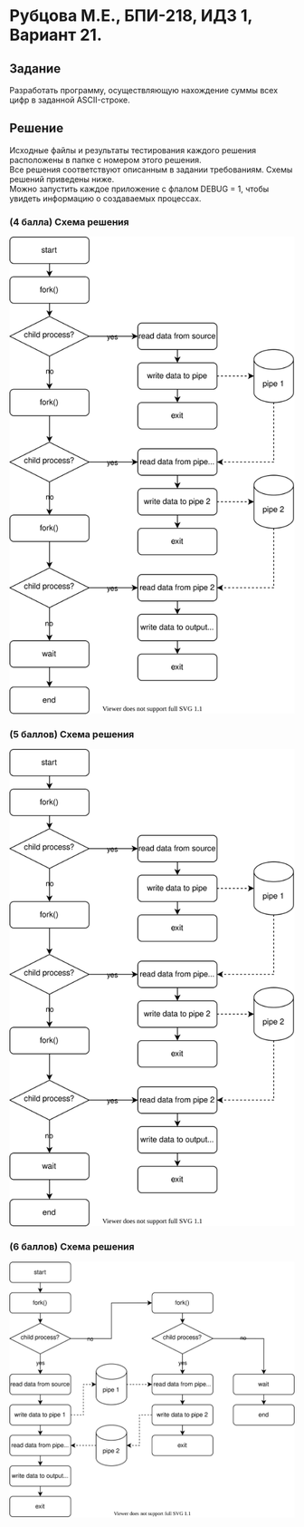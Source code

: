 # Рубцова М.Е., БПИ-218, ИДЗ 1, Вариант 21.

## Задание

Разработать программу, осуществляющую нахождение суммы всех цифр в заданной ASCII-строке.
 
## Решение

Исходные файлы и результаты тестирования каждого решения расположены в папке с номером этого решения.\
Все решения соответствуют описанным в задании требованиям. Схемы решений приведены ниже.\
Можно запустить каждое приложение с флалом DEBUG = 1, чтобы увидеть информацию о создаваемых процессах.

### (4 балла) Схема решения
![Схема 4](https://github.com/acidnaya/OS_HW1/blob/main/schemas/4.svg)

### (5 баллов) Схема решения
![Схема 5](https://github.com/acidnaya/OS_HW1/blob/main/schemas/4.svg)
### (6 баллов) Схема решения
![Схема 6](https://github.com/acidnaya/OS_HW1/blob/main/schemas/6.svg)

